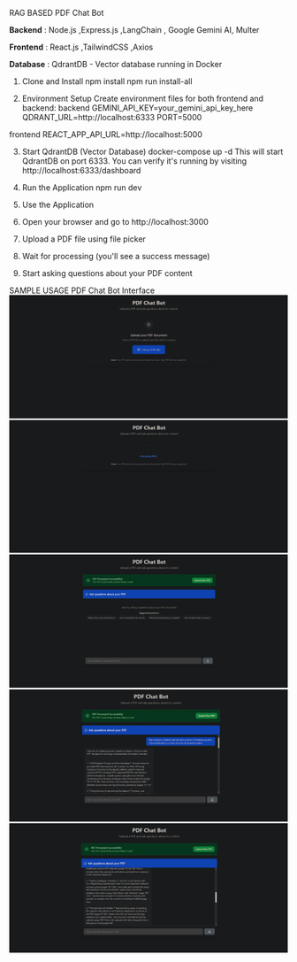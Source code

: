 RAG BASED PDF Chat Bot

**Backend** : Node.js ,Express.js ,LangChain , Google Gemini AI, Multer

**Frontend** : React.js ,TailwindCSS ,Axios 

**Database** : QdrantDB - Vector database running in Docker




1. Clone and Install
npm install
npm run install-all


2. Environment Setup
Create environment files for both frontend and backend:
backend
GEMINI_API_KEY=your_gemini_api_key_here
QDRANT_URL=http://localhost:6333
PORT=5000

frontend
REACT_APP_API_URL=http://localhost:5000


3. Start QdrantDB (Vector Database)
docker-compose up -d
This will start QdrantDB on port 6333. You can verify it's running by visiting http://localhost:6333/dashboard

4. Run the Application
npm run dev


5. Use the Application

1. Open your browser and go to http://localhost:3000
2. Upload a PDF file using file picker
3. Wait for processing (you'll see a success message)
4. Start asking questions about your PDF content

SAMPLE USAGE
PDF Chat Bot Interface
![Step 1](sample_images/sample_image_1.jpg)
![Step 2](sample_images/sample_image_2.jpg)
![Step 3](sample_images/sample_image_3.jpg)
![Step 4](sample_images/sample_image_4.jpg)
![](sample_images/sample_image_5.jpg)


